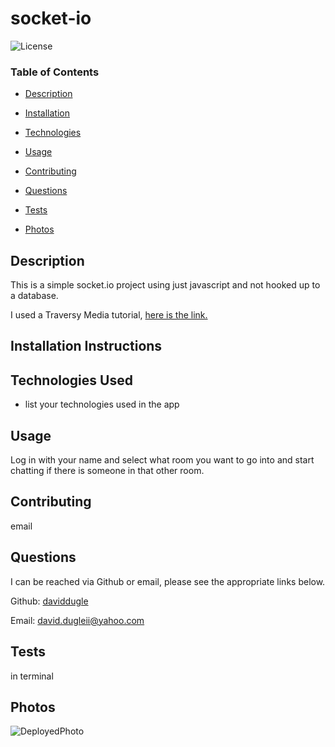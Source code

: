 # socket-io





![License](https://img.shields.io/badge/license-MIT%20License-green)









### Table of Contents


* [Description](#Description)

* [Installation](#Installation)

* [Technologies](#Technologies)

* [Usage](##Usage)

* [Contributing](#Contributing)

* [Questions](#Questions)

* [Tests](#Tests)

* [Photos](#Photos)

















## Description

This is a simple socket.io project using just javascript and not hooked up to a database. 

I used a Traversy Media tutorial, <a href='https://youtu.be/jD7FnbI76Hg' target='_blank'> here is the link.</a>






## Installation Instructions






## Technologies Used

* list your technologies used in the app




## Usage

Log in with your name and select what room you want to go into and start chatting if there is someone in that other room.







## Contributing

email





## Questions

I can be reached via Github or email, please see the appropriate links below.

Github:
<a href='https://github.com/daviddugle' target='_blank'>daviddugle</a>

Email:
<a href='mailto:david.dugleii@yahoo.com'>david.dugleii@yahoo.com</a>





## Tests

in terminal



## Photos

![DeployedPhoto](https://github.com/daviddugle/socket/blob/main/public/images/socketGif.gif?raw=true)






